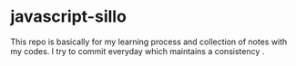 # javascript-sillo
This repo is basically for my learning process and collection of notes with my codes.
I try to commit everyday which maintains a consistency .
